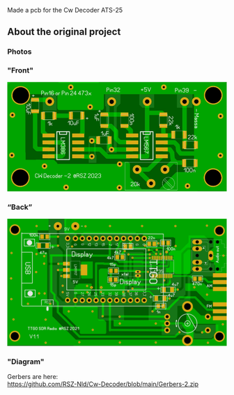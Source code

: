 Made a  pcb for the Cw Decoder ATS-25
## About the original project

### Photos
### "Front"
![Photo 010]( https://github.com/RSZ-Nld/Cw-Decoder/blob/main/Front.JPG)
### “Back”
![Photo 1]( https://github.com/Vwbeetle2/TTGO/blob/main/Pcb.JPG)


### "Diagram"





Gerbers are here:  
https://github.com/RSZ-Nld/Cw-Decoder/blob/main/Gerbers-2.zip
